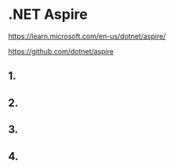# .NET Aspire

https://learn.microsoft.com/en-us/dotnet/aspire/

https://github.com/dotnet/aspire

## 1. 


## 2.



## 3. 



## 4. 





